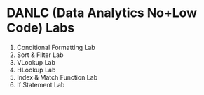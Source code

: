 # DANLC (Data Analytics No+Low Code) Labs
  1.	Conditional Formatting Lab
  2.	Sort & Filter Lab
  3.	VLookup Lab
  4.	HLookup Lab
  5.	Index & Match Function Lab
  6.	If Statement Lab


